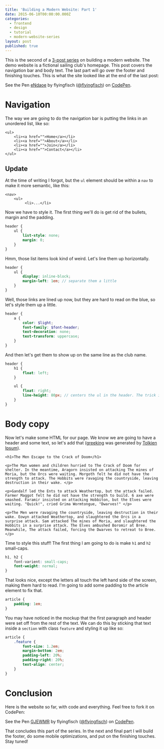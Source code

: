 ```yaml
---
title: 'Building a Modern Website: Part 1'
date: 2015-06-10T00:00:00.000Z
categories:
  - frontend
  - design
  - tutorial
  - modern-website-series
layout: post
published: true
---
```


This is the second of a [3-post series](/modern-website-series/) on building a modern website. The demo website is a fictional sailing club's homepage. This post covers the navigation bar and body text. The last part will go over the footer and finishing touches. This is what the site looked like at the end of the last post:

<p data-height="150" data-theme-id="6851" data-slug-hash="eNdaoe" data-default-tab="result" data-user="flyingfisch" class='codepen'>See the Pen <a href='http://codepen.io/flyingfisch/pen/eNdaoe/'>eNdaoe</a> by flyingfisch (<a href='http://codepen.io/flyingfisch'>@flyingfisch</a>) on <a href='http://codepen.io'>CodePen</a>.</p>
<script async src="//assets.codepen.io/assets/embed/ei.js"></script>

# Navigation

The way we are going to do the navigation bar is putting the links in an unordered list, like so:

```markup
<ul>
    <li><a href="">Home</a></li>
    <li><a href="">About</a></li>
    <li><a href="">Join</a></li>
    <li><a href="">Contact</a></li>
</ul>
```

<aside>
<h2 id="update">Update</h2>

<p>At the time of writing I forgot, but the <code>ul</code> element should be within a <code>nav</code> to make it more semantic, like this:</p>

<pre><code class="language-markup">&lt;nav&gt;
    &lt;ul&gt;
         &lt;li&gt;...&lt;/li&gt;
</code></pre>

</aside>

Now we have to style it. The first thing we'll do is get rid of the bullets, margin and the padding.

```scss
header {
    ul {
        list-style: none;
        margin: 0;
    }
}
```

Hmm, those list items look kind of weird. Let's line them up horizontally.

```scss
header {
    ul {
        display: inline-block;
        margin-left: 1em; // separate them a little
    }
}
```

Well, those links are lined up now, but they are hard to read on the blue, so let's style them up a little.

```scss
header {
    a {
        color: $light;
        font-family: $font-header;
        text-decoration: none;
        text-transform: uppercase;
    }
}
```

And then let's get them to show up on the same line as the club name.

```scss
header {
    h1 {
        float: left;
    }

    ul {
        float: right;
        line-height: 80px; // centers the ul in the header. The trick is if you only need to center a single line of text you can do it by setting line-height to the height of the container
    }
}
```

# Body copy

Now let's make some HTML for our page. We know we are going to have a header and some text, so let's add that ([greeking](https://en.wikipedia.org/wiki/Greeking) was generated by [Tolkien Ipsum](http://flyingfisch.github.io/announcement/2015/05/28/tolkien-ipsum.html)).

```markup
<h1>The Men Escape to the Crack of Doom</h1>

<p>The Man women and children hurried to The Crack of Doom for shelter. In the meantime, Aragorn insisted on attacking The mines of Moria, but the Orcs were waiting. Morgoth felt he did not have the strength to attack. The Hobbits were ravaging the countryside, leaving destruction in their wake. </p>

<p>Gandalf led the Ents to attack Weathertop, but the attack failed. Farmer Maggot felt he did not have the strength to build. 6 axe were smashed. Faramir insisted on attacking Hobbiton, but the Elves were waiting. "Quick!", cried Grima Wormtongue, "Dwarves!" </p>

<p>The Men were ravaging the countryside, leaving destruction in their wake. Eowyn attacked Weathertop, and slaughtered the Orcs in a surprise attack. Sam attacked The mines of Moria, and slaughtered the Hobbits in a surprise attack. The Elves ambushed Boromir at Bree. Meanwhile, The attack failed, forcing the Dwarves to retreat to Bree. </p>
```

Time to style this stuff! The first thing I am going to do is make `h1` and `h2` small-caps.

```scss
h1, h2 {
    font-varient: small-caps;
    font-weight: normal;
}
```

That looks nice, except the letters all touch the left hand side of the screen, making them hard to read. I'm going to add some padding to the article element to fix that.

```scss
article {
    padding: 1em;
}
```

You may have noticed in the mockup that the first paragraph and header were set off from the rest of the text. We can do this by sticking that text inside a `section` with class `feature` and styling it up like so:

```scss
article {
    .feature {
        font-size: 1.2em;
        margin-bottom: 2em;
        padding-left: 20%;
        padding-right: 20%;
        text-align: center;
    }
}
```

# Conclusion

Here is the website so far, with code and everything. Feel free to fork it on CodePen:

<p data-height="424" data-theme-id="6851" data-slug-hash="GJEWMR" data-default-tab="result" data-user="flyingfisch" class='codepen'>See the Pen <a href='http://codepen.io/flyingfisch/pen/GJEWMR/'>GJEWMR</a> by flyingfisch (<a href='http://codepen.io/flyingfisch'>@flyingfisch</a>) on <a href='http://codepen.io'>CodePen</a>.</p>
<script async src="//assets.codepen.io/assets/embed/ei.js"></script>

That concludes this part of the series. In the next and final part I will build the footer, do some mobile optimizations, and put on the finishing touches. Stay tuned!
